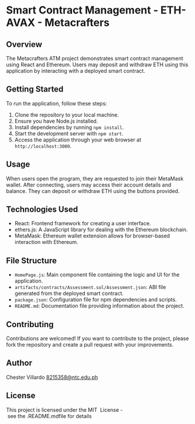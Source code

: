 # Smart Contract Management - ETH-AVAX - Metacrafters


## Overview
The Metacrafters ATM project demonstrates smart contract management using React and Ethereum. Users may deposit and withdraw ETH using this application by interacting with a deployed smart contract.

## Getting Started
To run the application, follow these steps:

1. Clone the repository to your local machine.
2. Ensure you have Node.js installed.
3. Install dependencies by running `npm install`.
4. Start the development server with `npm start`.
5. Access the application through your web browser at `http://localhost:3000`.

## Usage
When users open the program, they are requested to join their MetaMask wallet. After connecting, users may access their account details and balance. They can deposit or withdraw ETH using the buttons provided.


## Technologies Used
- React: Frontend framework for creating a user interface.
- ethers.js: A JavaScript library for dealing with the Ethereum blockchain.
- MetaMask: Ethereum wallet extension allows for browser-based interaction with Ethereum.


## File Structure
- `HomePage.js`: Main component file containing the logic and UI for the application.
- `artifacts/contracts/Assessment.sol/Assessment.json`: ABI file generated from the deployed smart contract.
- `package.json`: Configuration file for npm dependencies and scripts.
- `README.md`: Documentation file providing information about the project.

## Contributing
Contributions are welcomed! If you want to contribute to the project, please fork the repository and create a pull request with your improvements.


## Author 
Chester Villardo
8215358@ntc.edu.ph


## License  
 This project is licensed under the MIT  License - see the .README.mdfile for details
